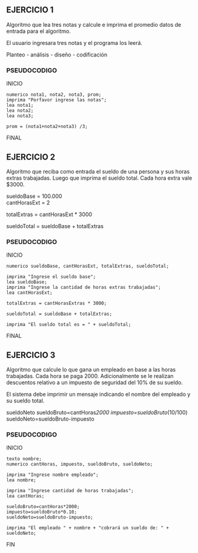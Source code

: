 ## EJERCICIO 1

Algoritmo que lea tres notas y calcule e imprima el promedio
datos de entrada para el algoritmo. 

El usuario ingresara tres notas y el programa los leerá. 

Planteo - análisis - diseño - codificación 



### **PSEUDOCODIGO**   
  
INICIO  

    numerico nota1, nota2, nota3, prom;  
    imprima "Porfavor ingrese las notas";  
    lea nota1;  
    lea nota2;  
    lea nota3;  

    prom = (nota1+nota2+nota3) /3;
FINAL


## **EJERCICIO 2**
 
Algoritmo que reciba como entrada el sueldo de una persona y sus horas extras trabajadas. 
Luego que imprima el sueldo total. 
Cada hora extra vale $3000.  


sueldoBase = 100.000   
cantHorasExt = 2 

totalExtras = cantHorasExt * 3000 

sueldoTotal = sueldoBase + totalExtras 
 
 ### **PSEUDOCODIGO** 


 INICIO   

    numerico sueldoBase, cantHorasExt, totalExtras, sueldoTotal;

    imprima "Ingrese el sueldo base";
    lea sueldoBase;
    imprima "Ingrese la cantidad de horas extras trabajadas";
    lea cantHorasExt;
     
    totalExtras = cantHorasExtras * 3000; 

    sueldoTotal = sueldoBase + totalExtras;

    imprima "El sueldo total es = " + sueldoTotal;

FINAL 

## **EJERCICIO 3**
 
Algoritmo que calcule lo que gana un empleado en base a las horas trabajadas. 
Cada hora se paga 2000. 
Adicionalmente se le realizan descuentos relativo a un impuesto de seguridad del 10% de su sueldo. 

El sistema debe imprimir un mensaje indicando el nombre del empleado y su sueldo total.    

sueldoNeto 
sueldoBruto=cantHoras*2000
impuesto=sueldoBruto*(10/100)
sueldoNeto=sueldoBruto-impuesto

### **PSEUDOCODIGO**
 
INICIO  
 
    texto nombre;
    numerico cantHoras, impuesto, sueldoBruto, sueldoNeto;  

    imprima "Ingrese nombre empleado";
    lea nombre;

    imprima "Ingrese cantidad de horas trabajadas";
    lea cantHoras; 

    sueldoBruto=cantHoras*2000;
    impuesto=sueldoBruto*0.10;
    sueldoNeto=sueldoBruto-impuesto; 
 
    imprima "El empleado " + nombre + "cobrará un sueldo de: " + sueldoNeto; 
    
FIN
